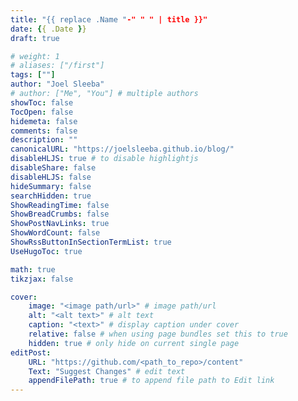 ```yaml
---
title: "{{ replace .Name "-" " " | title }}"
date: {{ .Date }}
draft: true

# weight: 1
# aliases: ["/first"]
tags: [""]
author: "Joel Sleeba"
# author: ["Me", "You"] # multiple authors
showToc: false
TocOpen: false
hidemeta: false
comments: false
description: ""
canonicalURL: "https://joelsleeba.github.io/blog/"
disableHLJS: true # to disable highlightjs
disableShare: false
disableHLJS: false
hideSummary: false
searchHidden: true
ShowReadingTime: false
ShowBreadCrumbs: false
ShowPostNavLinks: true
ShowWordCount: false
ShowRssButtonInSectionTermList: true
UseHugoToc: true

math: true
tikzjax: false

cover:
    image: "<image path/url>" # image path/url
    alt: "<alt text>" # alt text
    caption: "<text>" # display caption under cover
    relative: false # when using page bundles set this to true
    hidden: true # only hide on current single page
editPost:
    URL: "https://github.com/<path_to_repo>/content"
    Text: "Suggest Changes" # edit text
    appendFilePath: true # to append file path to Edit link
---
```


